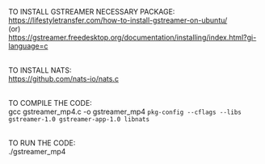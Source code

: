 TO INSTALL GSTREAMER NECESSARY PACKAGE:<br>
https://lifestyletransfer.com/how-to-install-gstreamer-on-ubuntu/<br>
(or)<br>
https://gstreamer.freedesktop.org/documentation/installing/index.html?gi-language=c<br><br>

TO INSTALL NATS:<br>
https://github.com/nats-io/nats.c<br><br>

TO COMPILE THE CODE:<br>
gcc gstreamer_mp4.c -o gstreamer_mp4 `pkg-config --cflags --libs gstreamer-1.0 gstreamer-app-1.0 libnats`<br><br>

TO RUN THE CODE:<br>
./gstreamer_mp4<br><br>
